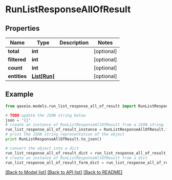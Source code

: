 # RunListResponseAllOfResult


## Properties

Name | Type | Description | Notes
------------ | ------------- | ------------- | -------------
**total** | **int** |  | [optional] 
**filtered** | **int** |  | [optional] 
**count** | **int** |  | [optional] 
**entities** | [**List[Run]**](Run.md) |  | [optional] 

## Example

```python
from qaseio.models.run_list_response_all_of_result import RunListResponseAllOfResult

# TODO update the JSON string below
json = "{}"
# create an instance of RunListResponseAllOfResult from a JSON string
run_list_response_all_of_result_instance = RunListResponseAllOfResult.from_json(json)
# print the JSON string representation of the object
print RunListResponseAllOfResult.to_json()

# convert the object into a dict
run_list_response_all_of_result_dict = run_list_response_all_of_result_instance.to_dict()
# create an instance of RunListResponseAllOfResult from a dict
run_list_response_all_of_result_form_dict = run_list_response_all_of_result.from_dict(run_list_response_all_of_result_dict)
```
[[Back to Model list]](../README.md#documentation-for-models) [[Back to API list]](../README.md#documentation-for-api-endpoints) [[Back to README]](../README.md)


